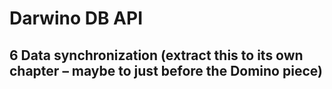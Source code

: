 Darwino DB API
=======================


## 6	Data synchronization (extract this to its own chapter – maybe to just before the Domino piece)
